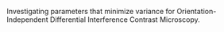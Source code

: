 Investigating parameters that minimize variance for Orientation-Independent Differential Interference Contrast Microscopy. 
